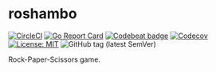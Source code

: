 # roshambo

[![CircleCI](https://circleci.com/gh/screwyprof/roshambo/tree/master.svg?style=shield)](https://circleci.com/gh/screwyprof/roshambo/tree/master)
[![Go Report Card](https://goreportcard.com/badge/github.com/screwyprof/roshambo)](https://goreportcard.com/report/github.com/screwyprof/roshambo)
[![Codebeat badge](https://codebeat.co/badges/d90809ba-50dd-45f1-9534-3efe2e45e846)](https://codebeat.co/projects/github-com-screwyprof-roshambo-master)
[![Codecov](https://codecov.io/gh/screwyprof/roshambo/branch/master/graph/badge.svg)](https://codecov.io/gh/screwyprof/roshambo)
[![License: MIT](https://img.shields.io/badge/License-MIT-yellow.svg)](https://opensource.org/licenses/MIT)
![GitHub tag (latest SemVer)](https://img.shields.io/github/tag/screwyprof/roshambo.svg)


Rock-Paper-Scissors game.
